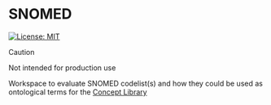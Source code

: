 # SNOMED
<!-- badges: start -->
[![License: MIT](https://img.shields.io/badge/license-MIT-blue)](https://www.tldrlegal.com/license/mit-license)
<!-- badges: end -->

> [!CAUTION]
> Not intended for production use

Workspace to evaluate SNOMED codelist(s) and how they could be used as ontological terms for the [Concept Library](https://github.com/SwanseaUniversityMedical/concept-library)
